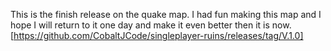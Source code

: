 
This is the finish release on the quake map. I had fun making this map and I hope I will return to it one day and make it even better then it is now. 
[https://github.com/CobaltJCode/singleplayer-ruins/releases/tag/V.1.0]


